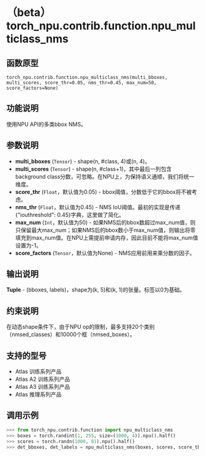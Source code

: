 # （beta）torch_npu.contrib.function.npu_multiclass_nms

## 函数原型

```
torch_npu.contrib.function.npu_multiclass_nms(multi_bboxes, multi_scores, score_thr=0.05, nms_thr=0.45, max_num=50, score_factors=None)
```

## 功能说明

使用NPU API的多类bbox NMS。

## 参数说明

- **multi_bboxes** (`Tensor`) - shape(n, \#class, 4)或(n, 4)。
- **multi_scores** (`Tensor`) - shape(n, \#class+1)，其中最后一列包含background class分数，可忽略。在NPU上，为保持语义通顺，我们将统一维度。
- **score_thr** (`Float`，默认值为0.05) - bbox阈值，分数低于它的bbox将不被考虑。
- **nms_thr** (`Float`，默认值为0.45) - NMS IoU阈值。最初的实现是传递\{"iouthreshold": 0.45\}字典，这里做了简化。
- **max_num** (`Int`，默认值为50) - 如果NMS后的bbox数超过max_num值，则只保留最大max_num；如果NMS后的bbox数小于max_num值，则输出将零填充到max_num值。在NPU上需提前申请内存，因此目前不能将max_num值设置为-1。
- **score_factors** (`Tensor`，默认值为None) - NMS应用前用来乘分数的因子。

## 输出说明

**Tuple** - (bboxes, labels)，shape为(k, 5)和(k, 1)的张量。标签以0为基础。

## 约束说明

在动态shape条件下，由于NPU op的限制，最多支持20个类别（nmsed_classes）和10000个框（nmsed_boxes）。

## 支持的型号

- <term>Atlas 训练系列产品</term>
- <term>Atlas A2 训练系列产品</term>
- <term>Atlas A3 训练系列产品</term>
- <term>Atlas 推理系列产品</term>

## 调用示例

```python
>>> from torch_npu.contrib.function import npu_multiclass_nms
>>> boxes = torch.randint(1, 255, size=(1000, 4)).npu().half()
>>> scores = torch.randn(1000, 81).npu().half()
>>> det_bboxes, det_labels = npu_multiclass_nms(boxes, scores, score_thr=0.3, nms_thr=0.5, max_num=3)
```


